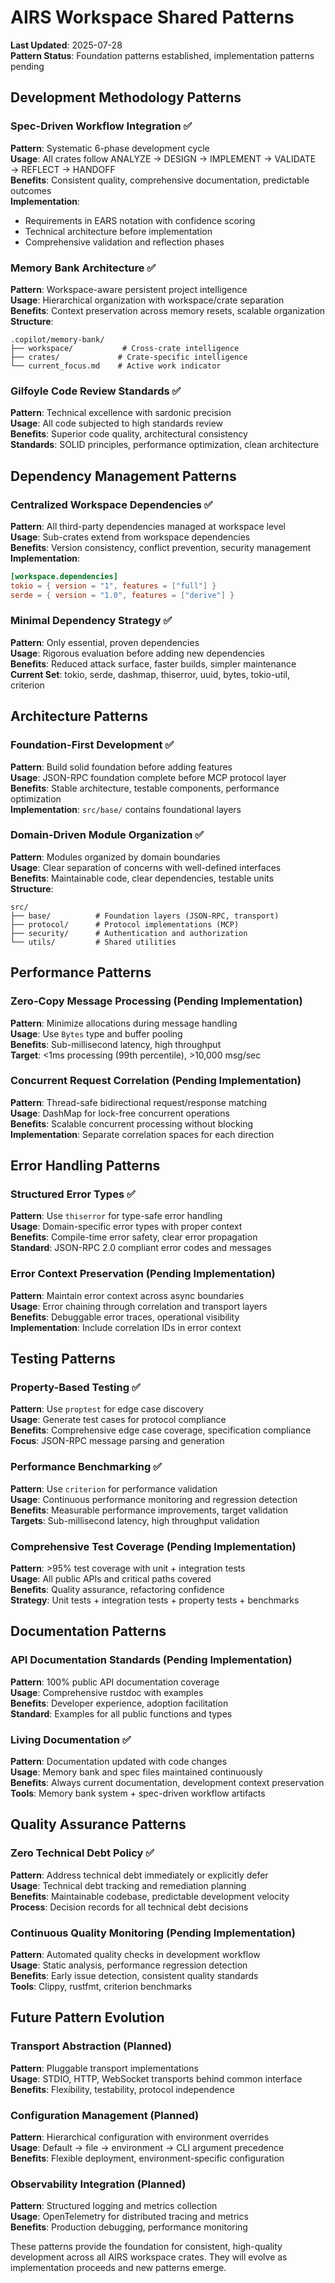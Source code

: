 # AIRS Workspace Shared Patterns

**Last Updated**: 2025-07-28  
**Pattern Status**: Foundation patterns established, implementation patterns pending

## Development Methodology Patterns

### Spec-Driven Workflow Integration ✅
**Pattern**: Systematic 6-phase development cycle  
**Usage**: All crates follow ANALYZE → DESIGN → IMPLEMENT → VALIDATE → REFLECT → HANDOFF  
**Benefits**: Consistent quality, comprehensive documentation, predictable outcomes  
**Implementation**: 
- Requirements in EARS notation with confidence scoring
- Technical architecture before implementation
- Comprehensive validation and reflection phases

### Memory Bank Architecture ✅  
**Pattern**: Workspace-aware persistent project intelligence  
**Usage**: Hierarchical organization with workspace/crate separation  
**Benefits**: Context preservation across memory resets, scalable organization  
**Structure**:
```
.copilot/memory-bank/
├── workspace/           # Cross-crate intelligence
├── crates/             # Crate-specific intelligence  
└── current_focus.md    # Active work indicator
```

### Gilfoyle Code Review Standards ✅
**Pattern**: Technical excellence with sardonic precision  
**Usage**: All code subjected to high standards review  
**Benefits**: Superior code quality, architectural consistency  
**Standards**: SOLID principles, performance optimization, clean architecture

## Dependency Management Patterns

### Centralized Workspace Dependencies ✅
**Pattern**: All third-party dependencies managed at workspace level  
**Usage**: Sub-crates extend from workspace dependencies  
**Benefits**: Version consistency, conflict prevention, security management  
**Implementation**:
```toml
[workspace.dependencies]
tokio = { version = "1", features = ["full"] }
serde = { version = "1.0", features = ["derive"] }
```

### Minimal Dependency Strategy ✅
**Pattern**: Only essential, proven dependencies  
**Usage**: Rigorous evaluation before adding new dependencies  
**Benefits**: Reduced attack surface, faster builds, simpler maintenance  
**Current Set**: tokio, serde, dashmap, thiserror, uuid, bytes, tokio-util, criterion

## Architecture Patterns

### Foundation-First Development ✅
**Pattern**: Build solid foundation before adding features  
**Usage**: JSON-RPC foundation complete before MCP protocol layer  
**Benefits**: Stable architecture, testable components, performance optimization  
**Implementation**: `src/base/` contains foundational layers

### Domain-Driven Module Organization ✅
**Pattern**: Modules organized by domain boundaries  
**Usage**: Clear separation of concerns with well-defined interfaces  
**Benefits**: Maintainable code, clear dependencies, testable units  
**Structure**:
```
src/
├── base/          # Foundation layers (JSON-RPC, transport)
├── protocol/      # Protocol implementations (MCP)
├── security/      # Authentication and authorization
└── utils/         # Shared utilities
```

## Performance Patterns

### Zero-Copy Message Processing (Pending Implementation)
**Pattern**: Minimize allocations during message handling  
**Usage**: Use `Bytes` type and buffer pooling  
**Benefits**: Sub-millisecond latency, high throughput  
**Target**: <1ms processing (99th percentile), >10,000 msg/sec

### Concurrent Request Correlation (Pending Implementation)
**Pattern**: Thread-safe bidirectional request/response matching  
**Usage**: DashMap for lock-free concurrent operations  
**Benefits**: Scalable concurrent processing without blocking  
**Implementation**: Separate correlation spaces for each direction

## Error Handling Patterns

### Structured Error Types ✅
**Pattern**: Use `thiserror` for type-safe error handling  
**Usage**: Domain-specific error types with proper context  
**Benefits**: Compile-time error safety, clear error propagation  
**Standard**: JSON-RPC 2.0 compliant error codes and messages

### Error Context Preservation (Pending Implementation)
**Pattern**: Maintain error context across async boundaries  
**Usage**: Error chaining through correlation and transport layers  
**Benefits**: Debuggable error traces, operational visibility  
**Implementation**: Include correlation IDs in error context

## Testing Patterns

### Property-Based Testing ✅
**Pattern**: Use `proptest` for edge case discovery  
**Usage**: Generate test cases for protocol compliance  
**Benefits**: Comprehensive edge case coverage, specification compliance  
**Focus**: JSON-RPC message parsing and generation

### Performance Benchmarking ✅
**Pattern**: Use `criterion` for performance validation  
**Usage**: Continuous performance monitoring and regression detection  
**Benefits**: Measurable performance improvements, target validation  
**Targets**: Sub-millisecond latency, high throughput validation

### Comprehensive Test Coverage (Pending Implementation)
**Pattern**: >95% test coverage with unit + integration tests  
**Usage**: All public APIs and critical paths covered  
**Benefits**: Quality assurance, refactoring confidence  
**Strategy**: Unit tests + integration tests + property tests + benchmarks

## Documentation Patterns

### API Documentation Standards (Pending Implementation)
**Pattern**: 100% public API documentation coverage  
**Usage**: Comprehensive rustdoc with examples  
**Benefits**: Developer experience, adoption facilitation  
**Standard**: Examples for all public functions and types

### Living Documentation ✅
**Pattern**: Documentation updated with code changes  
**Usage**: Memory bank and spec files maintained continuously  
**Benefits**: Always current documentation, development context preservation  
**Tools**: Memory bank system + spec-driven workflow artifacts

## Quality Assurance Patterns

### Zero Technical Debt Policy ✅
**Pattern**: Address technical debt immediately or explicitly defer  
**Usage**: Technical debt tracking and remediation planning  
**Benefits**: Maintainable codebase, predictable development velocity  
**Process**: Decision records for all technical debt decisions

### Continuous Quality Monitoring (Pending Implementation)
**Pattern**: Automated quality checks in development workflow  
**Usage**: Static analysis, performance regression detection  
**Benefits**: Early issue detection, consistent quality standards  
**Tools**: Clippy, rustfmt, criterion benchmarks

## Future Pattern Evolution

### Transport Abstraction (Planned)
**Pattern**: Pluggable transport implementations  
**Usage**: STDIO, HTTP, WebSocket transports behind common interface  
**Benefits**: Flexibility, testability, protocol independence

### Configuration Management (Planned)
**Pattern**: Hierarchical configuration with environment overrides  
**Usage**: Default → file → environment → CLI argument precedence  
**Benefits**: Flexible deployment, environment-specific configuration

### Observability Integration (Planned)
**Pattern**: Structured logging and metrics collection  
**Usage**: OpenTelemetry for distributed tracing and metrics  
**Benefits**: Production debugging, performance monitoring

These patterns provide the foundation for consistent, high-quality development across all AIRS workspace crates. They will evolve as implementation proceeds and new patterns emerge.